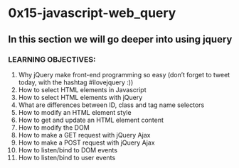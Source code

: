 # 0x15-javascript-web_query
## In this section we will go deeper into using jquery
### LEARNING OBJECTIVES:
1. Why jQuery make front-end programming so easy (don’t forget to tweet today, with the hashtag #ilovejquery :))
2. How to select HTML elements in Javascript
3. How to select HTML elements with jQuery
4. What are differences between ID, class and tag name selectors
5. How to modify an HTML element style
6. How to get and update an HTML element content
7. How to modify the DOM
8. How to make a GET request with jQuery Ajax
9. How to make a POST request with jQuery Ajax
10. How to listen/bind to DOM events
11. How to listen/bind to user events
